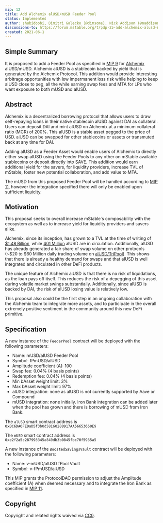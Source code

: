 ```yaml
---
mip: 12
title: Add Alchemix alUSD/mUSD Feeder Pool
status: Implemented
author: shubidoobi, Dimitri Golecko (@dimsome), Nick Addison (@naddison36)
discussions-to: https://forum.mstable.org/t/pdp-25-add-alchemix-alusd-musd-feeder-pool/521
created: 2021-06-1
---
```


## Simple Summary

It is proposed to add a Feeder Pool as specified in [MIP 9](./mip-9) for [Alchemix](https://alchemix.fi/) alUSD/mUSD. Alchemix alUSD is a stablecoin backed by yield that is generated by the Alchemix Protocol. This addition would provide interesting arbitrage opportunities with low impermanent loss risk while helping to keep alUSD close to peg, all the while earning swap fees and MTA for LPs who want exposure to both mUSD and alUSD.

## Abstract

Alchemix is a decentralized borrowing protocol that allows users to draw self-repaying loans in their native stablecoin alUSD against DAI as collateral. Users can deposit DAI and mint alUSD on Alchemix at a minimum collateral ratio (MCR) of 200%. This alUSD is a stable asset pegged to the price of USD. alUSD can be swapped for other stablecoins or assets or transmuted back at any time for DAI.

Adding alUSD as a Feeder Asset would enable users of Alchemix to directly either swap alUSD using the Feeder Pools to any other on mStable available stablecoins or deposit directly into SAVE. This addition would earn additional yield for the savers, for liquidity providers, increase TVL of mStable, foster new potential collaboration, and add value to MTA.

The mUSD from this proposed Feeder Pool will be handled according to [MIP 11](./mip-11), however the integration specified there will only be enabled upon sufficient liquidity.

## Motivation

This proposal seeks to overall increase mStable's composability with the ecosystem as well as to increase yield for liquidity providers and savers alike.

Alchemix, since its inception, has grown to a TVL at the time of writing of [\$1.48 Billion](https://defillama.com/protocol/alchemix), while [401 Million](https://etherscan.io/token/0xBC6DA0FE9aD5f3b0d58160288917AA56653660E9) alUSD are in circulation. Additionally, alUSD has already generated a fair share of swap volume on other protocols (~\$20 to \$60 Million daily trading volume on [alUSD/TriPool](https://curve.fi/alusd)). This shows that there is already a healthy demand for swaps and that alUSD is well integrated and circulated in other DeFi products.

The unique feature of Alchemix alUSD is that there is no risk of liquidations, as the loan pays off itself. This reduces the risk of a depegging of this asset during volatile market swings substantially. Additionally, since alUSD is backed by DAI, the risk of alUSD losing value is relatively low.

This proposal also could be the first step in an ongoing collaboration with the Alchemix team to integrate more assets, and to participate in the overall extremely positive sentiment in the community around this new DeFi primitive.

## Specification

A new instance of the `FeederPool` contract will be deployed with the following parameters:

- Name: mUSD/alUSD Feeder Pool
- Symbol: fPmUSD/alUSD
- Amplitude coefficient (A): 100
- Swap fee: 0.04% (4 basis points)
- Redemption fee: 0.04% (4 basis points)
- Min bAsset weight limit: 3%
- Max bAsset weight limit: 97%
- alUSD integration: none as alUSD is not currently supported by Aave or Compound
- mUSD integration: none initially. Iron Bank integration can be added later when the pool has grown and there is borrowing of mUSD from Iron Bank.

The `alUSD` smart contract address is `0xBC6DA0FE9aD5f3b0d58160288917AA56653660E9`

The `mUSD` smart contract address is `0xe2f2a5c287993345a840db3b0845fbc70f5935a5`

A new instance of the `BoostedSavingsVault` contract will be deployed with the following parameters:

- Name: v-mUSD/alUSD fPool Vault
- Symbol: v-fPmUSD/alUSD

This MIP grants the ProtocolDAO permission to adjust the Amplitude coefficient (A) when deemed necessary and to integrate the Iron Bank as specified in [MIP 11](./mip-11).

## Copyright

Copyright and related rights waived via [CC0](https://creativecommons.org/publicdomain/zero/1.0/).
